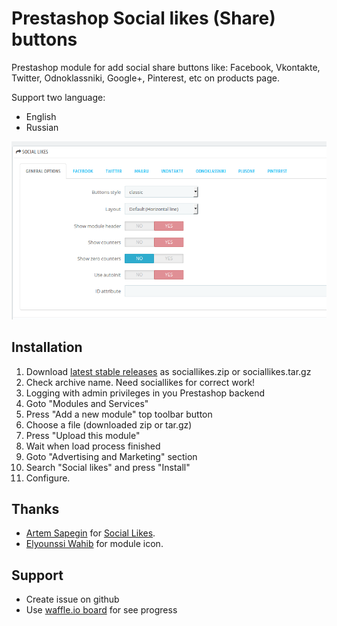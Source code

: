 # Prestashop Social likes (Share) buttons

Prestashop module for add social share buttons like: Facebook, Vkontakte, Twitter, Odnoklassniki, Google+, Pinterest, etc on products page.

Support two language:

* English
* Russian

![](https://github.com/sbobrov85/ps-sociallikes/blob/master/sociallikes.jpg)

## Installation

1. Download [latest stable releases](https://github.com/sbobrov85/ps-sociallikes/releases/latest) as sociallikes.zip or sociallikes.tar.gz
1. Check archive name. Need sociallikes for correct work!
1. Logging with admin privileges in you Prestashop backend
1. Goto "Modules and Services"
1. Press "Add a new module" top toolbar button
1. Choose a file (downloaded zip or tar.gz)
1. Press "Upload this module"
1. Wait when load process finished
1. Goto "Advertising and Marketing" section
1. Search "Social likes" and press "Install"
1. Configure.

## Thanks

* [Artem Sapegin](https://github.com/sapegin) for [Social Likes](https://github.com/sapegin/social-likes/).
* [Elyounssi Wahib](https://www.iconfinder.com/Wahib) for module icon.

## Support

* Create issue on github
* Use [waffle.io board](https://waffle.io/sbobrov85/ps-sociallikes) for see progress
